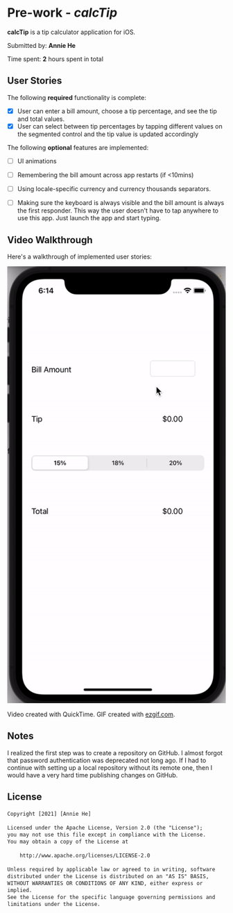# Pre-work - *calcTip*

**calcTip** is a tip calculator application for iOS.

Submitted by: **Annie He**

Time spent: **2** hours spent in total

## User Stories

The following **required** functionality is complete:

* [X] User can enter a bill amount, choose a tip percentage, and see the tip and total values.
* [X] User can select between tip percentages by tapping different values on the segmented control and the tip value is updated accordingly

The following **optional** features are implemented:

* [ ] UI animations
* [ ] Remembering the bill amount across app restarts (if <10mins)
* [ ] Using locale-specific currency and currency thousands separators.
* [ ] Making sure the keyboard is always visible and the bill amount is always the first responder. This way the user doesn't have to tap anywhere to use this app. Just launch the app and start typing.


## Video Walkthrough

Here's a walkthrough of implemented user stories:

<img src='walkthrough.gif' title='Video Walkthrough' width='' alt='Video Walkthrough' />

Video created with QuickTime.
GIF created with [ezgif.com](ezgif.com/video-to-gif).

## Notes

I realized the first step was to create a repository on GitHub. I almost forgot that password authentication was deprecated
not long ago. If I had to continue with setting up a local repository without its remote one, then I would have a very hard time publishing changes on GitHub. 

## License

    Copyright [2021] [Annie He]

    Licensed under the Apache License, Version 2.0 (the "License");
    you may not use this file except in compliance with the License.
    You may obtain a copy of the License at

        http://www.apache.org/licenses/LICENSE-2.0

    Unless required by applicable law or agreed to in writing, software
    distributed under the License is distributed on an "AS IS" BASIS,
    WITHOUT WARRANTIES OR CONDITIONS OF ANY KIND, either express or implied.
    See the License for the specific language governing permissions and
    limitations under the License.

